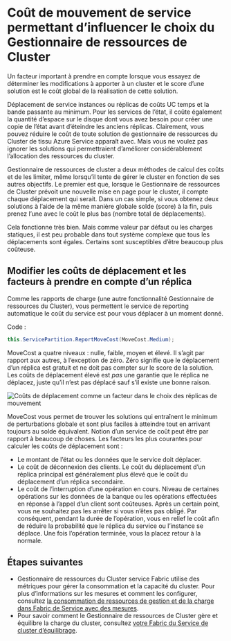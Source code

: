 <properties
   pageTitle="Coût de service Gestionnaire de ressources du Cluster Fabric : mouvement | Microsoft Azure"
   description="Vue d’ensemble des coûts de déplacement pour les services de Fabric de Service"
   services="service-fabric"
   documentationCenter=".net"
   authors="masnider"
   manager="timlt"
   editor=""/>

<tags
   ms.service="Service-Fabric"
   ms.devlang="dotnet"
   ms.topic="article"
   ms.tgt_pltfrm="NA"
   ms.workload="NA"
   ms.date="08/19/2016"
   ms.author="masnider"/>

# <a name="service-movement-cost-for-influencing-cluster-resource-manager-choices"></a>Coût de mouvement de service permettant d’influencer le choix du Gestionnaire de ressources de Cluster
Un facteur important à prendre en compte lorsque vous essayez de déterminer les modifications à apporter à un cluster et le score d’une solution est le coût global de la réalisation de cette solution.

Déplacement de service instances ou réplicas de coûts UC temps et la bande passante au minimum. Pour les services de l’état, il coûte également la quantité d’espace sur le disque dont vous avez besoin pour créer une copie de l’état avant d’éteindre les anciens réplicas. Clairement, vous pouvez réduire le coût de toute solution de gestionnaire de ressources du Cluster de tissu Azure Service apparaît avec. Mais vous ne voulez pas ignorer les solutions qui permettraient d’améliorer considérablement l’allocation des ressources du cluster.

Gestionnaire de ressources de cluster a deux méthodes de calcul des coûts et de les limiter, même lorsqu’il tente de gérer le cluster en fonction de ses autres objectifs. Le premier est que, lorsque le Gestionnaire de ressources de Cluster prévoit une nouvelle mise en page pour le cluster, il compte chaque déplacement qui serait. Dans un cas simple, si vous obtenez deux solutions à l’aide de la même manière globale solde (score) à la fin, puis prenez l’une avec le coût le plus bas (nombre total de déplacements).

Cela fonctionne très bien. Mais comme valeur par défaut ou les charges statiques, il est peu probable dans tout système complexe que tous les déplacements sont égales. Certains sont susceptibles d’être beaucoup plus coûteuse.

## <a name="changing-a-replicas-move-cost-and-factors-to-consider"></a>Modifier les coûts de déplacement et les facteurs à prendre en compte d’un réplica
Comme les rapports de charge (une autre fonctionnalité Gestionnaire de ressources du Cluster), vous permettent le service de reporting automatique le coût du service est pour vous déplacer à un moment donné.

Code :

```csharp
this.ServicePartition.ReportMoveCost(MoveCost.Medium);
```

MoveCost a quatre niveaux : nulle, faible, moyen et élevé. Il s’agit par rapport aux autres, à l’exception de zéro. Zéro signifie que le déplacement d’un réplica est gratuit et ne doit pas compter sur le score de la solution. Les coûts de déplacement élevé est *pas* une garantie que le réplica ne déplacez, juste qu’il n’est pas déplacé sauf s’il existe une bonne raison.

![Coûts de déplacement comme un facteur dans le choix des réplicas de mouvement][Image1]

MoveCost vous permet de trouver les solutions qui entraînent le minimum de perturbations globale et sont plus faciles à atteindre tout en arrivant toujours au solde équivalent. Notion d’un service de coût peut être par rapport à beaucoup de choses. Les facteurs les plus courantes pour calculer les coûts de déplacement sont :

- Le montant de l’état ou les données que le service doit déplacer.
- Le coût de déconnexion des clients. Le coût du déplacement d’un réplica principal est généralement plus élevé que le coût du déplacement d’un réplica secondaire.
- Le coût de l’interruption d’une opération en cours. Niveau de certaines opérations sur les données de la banque ou les opérations effectuées en réponse à l’appel d’un client sont coûteuses. Après un certain point, vous ne souhaitez pas les arrêter si vous n’êtes pas obligé. Par conséquent, pendant la durée de l’opération, vous en relief le coût afin de réduire la probabilité que le réplica du service ou l’instance se déplace. Une fois l’opération terminée, vous la placez retour à la normale.

## <a name="next-steps"></a>Étapes suivantes
- Gestionnaire de ressources du Cluster service Fabric utilise des métriques pour gérer la consommation et la capacité du cluster. Pour plus d’informations sur les mesures et comment les configurer, consultez [la consommation de ressources de gestion et de la charge dans Fabric de Service avec des mesures](service-fabric-cluster-resource-manager-metrics.md).
- Pour savoir comment le Gestionnaire de ressources de Cluster gère et équilibre la charge du cluster, consultez [votre Fabric du Service de cluster d’équilibrage](service-fabric-cluster-resource-manager-balancing.md).

[Image1]:./media/service-fabric-cluster-resource-manager-movement-cost/service-most-cost-example.png

